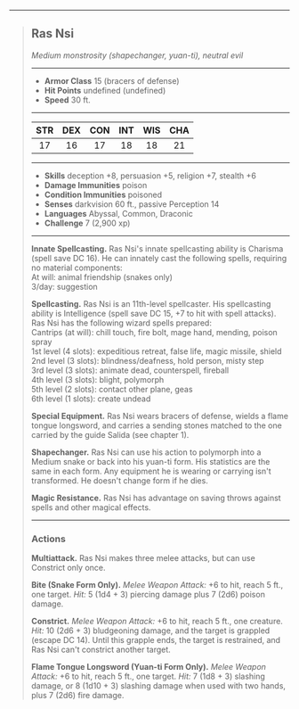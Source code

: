 ***
> ## Ras Nsi
> *Medium monstrosity (shapechanger, yuan-ti), neutral evil*
> 
> ***
> 
> - **Armor Class** 15 (bracers of defense)
> - **Hit Points** undefined (undefined)
> - **Speed** 30 ft.
> 
> ***
> 
> |STR|DEX|CON|INT|WIS|CHA|
> |:---:|:---:|:---:|:---:|:---:|:---:|
> |17|16|17|18|18|21|
> 
> ***
> 
> - **Skills** deception +8, persuasion +5, religion +7, stealth +6
> - **Damage Immunities** poison
> - **Condition Immunities** poisoned
> - **Senses** darkvision 60 ft., passive Perception 14
> - **Languages** Abyssal, Common, Draconic
> - **Challenge** 7 (2,900 xp)
> 
> ***
> 
> **Innate Spellcasting.** Ras Nsi's innate spellcasting ability is Charisma (spell save DC 16). He can innately cast the following spells, requiring no material components:  
> At will: animal friendship (snakes only)  
> 3/day: suggestion
> 
> **Spellcasting.** Ras Nsi is an 11th-level spellcaster. His spellcasting ability is Intelligence (spell save DC 15, +7 to hit with spell attacks).  
> Ras Nsi has the following wizard spells prepared:  
> Cantrips (at will): chill touch, fire bolt, mage hand, mending, poison spray  
> 1st level (4 slots): expeditious retreat, false life, magic missile, shield  
> 2nd level (3 slots): blindness/deafness, hold person, misty step  
> 3rd level (3 slots): animate dead, counterspell, fireball  
> 4th level (3 slots): blight, polymorph  
> 5th level (2 slots): contact other plane, geas  
> 6th level (1 slots): create undead
> 
> **Special Equipment.** Ras Nsi wears bracers of defense, wields a flame tongue longsword, and carries a sending stones matched to the one carried by the guide Salida (see chapter 1).
> 
> **Shapechanger.** Ras Nsi can use his action to polymorph into a Medium snake or back into his yuan-ti form. His statistics are the same in each form. Any equipment he is wearing or carrying isn't transformed. He doesn't change form if he dies.
> 
> **Magic Resistance.** Ras Nsi has advantage on saving throws against spells and other magical effects.
> 
> ***
> 
> ### Actions
> **Multiattack.** Ras Nsi makes three melee attacks, but can use Constrict only once.
> 
> **Bite (Snake Form Only).** *Melee Weapon Attack:* +6 to hit, reach 5 ft., one target. *Hit:* 5 (1d4 + 3) piercing damage plus 7 (2d6) poison damage.
> 
> **Constrict.** *Melee Weapon Attack:* +6 to hit, reach 5 ft., one creature. *Hit:* 10 (2d6 + 3) bludgeoning damage, and the target is grappled (escape DC 14). Until this grapple ends, the target is restrained, and Ras Nsi can't constrict another target.
> 
> **Flame Tongue Longsword (Yuan-ti Form Only).** *Melee Weapon Attack:* +6 to hit, reach 5 ft., one target. *Hit:* 7 (1d8 + 3) slashing damage, or 8 (1d10 + 3) slashing damage when used with two hands, plus 7 (2d6) fire damage.